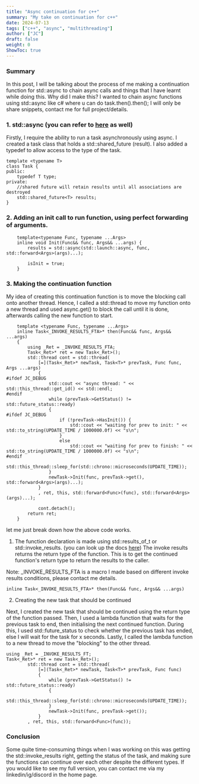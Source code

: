 ```yaml
---
title: "Async continuation for c++"
summary: "My take on continuation for c++"
date: 2024-07-13
tags: ["c++", "async", "multithreading"]
author: ["JC"]
draft: false
weight: 0
ShowToc: true
---
```




### Summary

In this post, I will be talking about the process of me making a continuation function for std::async to chain async calls and things that I have learnt while doing this. Why did I make this? I wanted to chain async functions using std::async like c# where u can do task.then().then(); I will only be share snippets, contact me for full project/details.


### 1. std::async (you can refer to [here](../async) as well)

Firstly, I require the ability to run a task asynchronously using async. I created a task class that holds a std::shared_future (result).
I also added a typedef to allow access to the type of the task.

```c++{linenos = true}
template <typename T>
class Task {
public:
    typedef T type;
private:
	//shared future will retain results until all associations are destroyed
	std::shared_future<T> results;
}
``` 

### 2. Adding an init call to run function, using perfect forwarding of arguments.
```c++{linenos = true}
	template<typename Func, typename ...Args>
	inline void Init(Func&& func, Args&& ...args) {
		results = std::async(std::launch::async, func, std::forward<Args>(args)...);

		isInit = true;
	}
``` 

### 3. Making the continuation function

My idea of creating this continuation function is to move the blocking call onto another thread. Hence, I called a std::thread to move my function onto a new thread and used async.get() to block the call until it is done, afterwards calling the new function to start.

```c++{linenos = true}
	template <typename Func, typename ...Args>
	inline Task<_INVOKE_RESULTS_FTA>* then(Func&& func, Args&& ...args) 
	{
		using _Ret = _INVOKE_RESULTS_FTA;
		Task<_Ret>* ret = new Task<_Ret>();
		std::thread cont = std::thread(
			[=](Task<_Ret>* newTask, Task<T>* prevTask, Func func, Args ...args)
			{
#ifdef JC_DEBUG
				std::cout << "async thread: " << std::this_thread::get_id() << std::endl;
#endif
				while (prevTask->GetStatus() != std::future_status::ready)
				{
#ifdef JC_DEBUG
					if (!prevTask->HasInit()) {
						std::cout << "waiting for prev to init: " << std::to_string(UPDATE_TIME / 1000000.0f) << "s\n";
					}
					else
						std::cout << "waiting for prev to finish: " << std::to_string(UPDATE_TIME / 1000000.0f) << "s\n";
#endif
					std::this_thread::sleep_for(std::chrono::microseconds(UPDATE_TIME));
				}
				newTask->Init(func, prevTask->get(), std::forward<Args>(args)...); 
			}
			, ret, this, std::forward<Func>(func), std::forward<Args>(args)...);
		
			cont.detach();
		return ret;
	}
```

let me just break down how the above code works.

1. The function declaration is made using std::results_of_t or std::invoke_results. (you can look up the docs [here](https://en.cppreference.com/w/cpp/types/result_of))
The invoke results returns the return type of the function. This is to get the continued function's return type to return the results to the caller.

Note: _INVOKE_RESULTS_FTA is a macro I made based on different invoke results conditions, please contact me details.

```c++{linenos = true}
inline Task<_INVOKE_RESULTS_FTA>* then(Func&& func, Args&& ...args) 
```

2. Creating the new task that should be continued

Next, I created the new task that should be continued using the return type of the function passed.
Then, I used a lambda function that waits for the previous task to end, then initialising the next continued function. During this, I used std::future_status to check whether the previous task has ended, else I will wait for the task for x seconds.
Lastly, I called the lambda function to a new thread to move the "blocking" to the other thread.

```c++{linenos = true}
using _Ret = _INVOKE_RESULTS_FT;
Task<_Ret>* ret = new Task<_Ret>();
		std::thread cont = std::thread(
			[=](Task<_Ret>* newTask, Task<T>* prevTask, Func func)
			{
				while (prevTask->GetStatus() != std::future_status::ready)
				{
					std::this_thread::sleep_for(std::chrono::microseconds(UPDATE_TIME));
				}
				newTask->Init(func, prevTask->get());
			}
		, ret, this, std::forward<Func>(func));
```

### Conclusion

Some quite time-consuming things when I was working on this was getting the std::invoke_results right, getting the status of the task, and making sure the functions can continue over each other despite the different types. If you would like to see my full version, you can contact me via my linkedin/ig/discord in the home page.